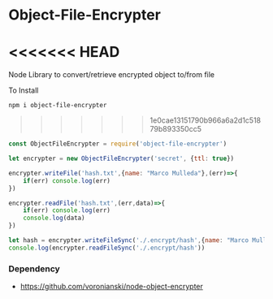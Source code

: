 # Object-File-Encrypter

<<<<<<< HEAD
=======
Node Library to convert/retrieve encrypted object to/from file

To Install
```
npm i object-file-encrypter
```

>>>>>>> 1e0cae13151790b966a6a2d1c51879b893350cc5
```js
const ObjectFileEncrypter = require('object-file-encrypter')

let encrypter = new ObjectFileEncrypter('secret', {ttl: true})

encrypter.writeFile('hash.txt',{name: "Marco Mulleda"},(err)=>{
	if(err)	console.log(err)
})

encrypter.readFile('hash.txt',(err,data)=>{
	if(err)	console.log(err)
	console.log(data)
})

let hash = encrypter.writeFileSync('./.encrypt/hash',{name: "Marco Mulleda"})
console.log(encrypter.readFileSync('./.encrypt/hash'))
```

### Dependency
- https://github.com/voronianski/node-object-encrypter
